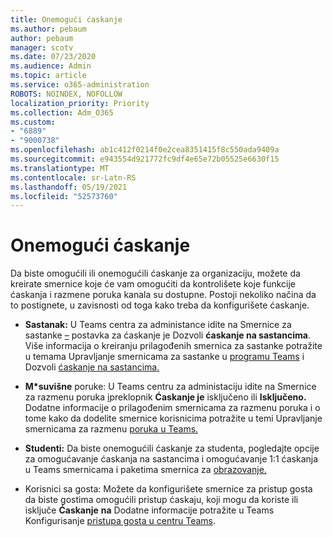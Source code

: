 ```yaml
---
title: Onemogući ćaskanje
ms.author: pebaum
author: pebaum
manager: scotv
ms.date: 07/23/2020
ms.audience: Admin
ms.topic: article
ms.service: o365-administration
ROBOTS: NOINDEX, NOFOLLOW
localization_priority: Priority
ms.collection: Adm_O365
ms.custom:
- "6889"
- "9000738"
ms.openlocfilehash: ab1c412f0214f0e2cea8351415f8c550ada9409a
ms.sourcegitcommit: e943554d921772fc9df4e65e72b05525e6630f15
ms.translationtype: MT
ms.contentlocale: sr-Latn-RS
ms.lasthandoff: 05/19/2021
ms.locfileid: "52573760"
---
```

# <a name="disable-chat"></a>Onemogući ćaskanje

Da biste omogućili ili onemogućili ćaskanje za organizaciju, možete da kreirate smernice koje će vam omogućiti da kontrolišete koje funkcije ćaskanja i razmene poruka kanala su dostupne. Postoji nekoliko načina da to postignete, u zavisnosti od toga kako treba da konfigurišete ćaskanje.

- **Sastanak:** U Teams centra za administance idite na Smernice za sastanke [–](https://admin.teams.microsoft.com/) postavka za ćaskanje je Dozvoli **ćaskanje na sastancima**. Više informacija o kreiranju prilagođenih smernica za sastanke potražite u temama Upravljanje smernicama za sastanke u [programu Teams](/microsoftteams/meeting-policies-in-teams) i Dozvoli [ćaskanje na sastancima.](/microsoftteams/meeting-policies-in-teams#allow-chat-in-meetings)

- **M*suvišne** poruke: U Teams centru za administaciju idite na Smernice za razmenu poruka [i](https://admin.teams.microsoft.com/)preklopnik **Ćaskanje je** isključeno ili **Isključeno.** Dodatne informacije o prilagođenim smernicama za razmenu poruka i o tome kako da dodelite smernice korisnicima potražite u temi Upravljanje smernicama za razmenu [poruka u Teams.](/microsoftteams/messaging-policies-in-teams)

- **Studenti:** Da biste onemogućili ćaskanje za studenta, pogledajte opcije za omogućavanje ćaskanja na sastancima i omogućavanje 1:1 ćaskanja u Teams smernicama i paketima smernica za [obrazovanje.](/microsoftteams/policy-packages-edu)

- Korisnici sa gosta: Možete da konfigurišete smernice za pristup gosta da biste gostima omogućili pristup ćaskaju, koji mogu da koriste ili isključe **Ćaskanje** **na** Dodatne informacije potražite u Teams Konfigurisanje [pristupa gosta u centru Teams](/microsoftteams/set-up-guests#configure-guest-access-in-the-teams-admin-center).




